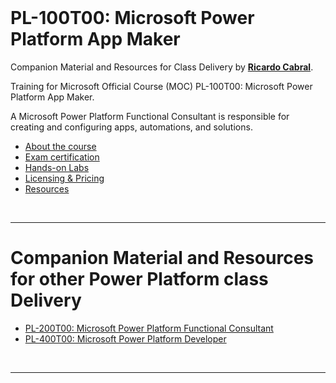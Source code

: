 <a id="top" />

<br/>

# PL-100T00: Microsoft Power Platform App Maker

Companion Material and Resources for Class Delivery by [**Ricardo Cabral**](https://www.rramoscabral.com).

Training for Microsoft Official Course (MOC) PL-100T00: Microsoft Power Platform App Maker.

A Microsoft Power Platform Functional Consultant is responsible for creating and configuring apps, automations, and solutions. 

- [About the course](./about-the-course.md)
- [Exam certification](./exam.md)
- [Hands-on Labs](./hands-on-labs.md)
- [Licensing & Pricing](./licensing-pricing.md)
- [Resources](./resources.md)

<br>

---

<a id="othertraining" />

# Companion Material and Resources for other Power Platform class Delivery

- [PL-200T00: Microsoft Power Platform Functional Consultant](https://pl-200.rramoscabral.com)
- [PL-400T00: Microsoft Power Platform Developer](https://pl-400.rramoscabral.com) 

<br/>

---
